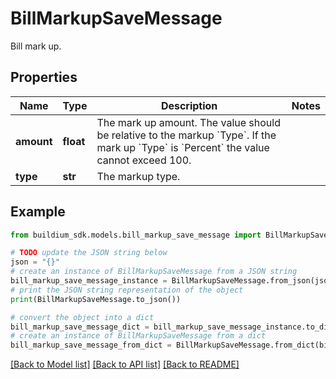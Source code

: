 # BillMarkupSaveMessage

Bill mark up.

## Properties

Name | Type | Description | Notes
------------ | ------------- | ------------- | -------------
**amount** | **float** | The mark up amount. The value should be relative to the markup &#x60;Type&#x60;. If the mark up &#x60;Type&#x60; is &#x60;Percent&#x60; the value cannot exceed 100. | 
**type** | **str** | The markup type. | 

## Example

```python
from buildium_sdk.models.bill_markup_save_message import BillMarkupSaveMessage

# TODO update the JSON string below
json = "{}"
# create an instance of BillMarkupSaveMessage from a JSON string
bill_markup_save_message_instance = BillMarkupSaveMessage.from_json(json)
# print the JSON string representation of the object
print(BillMarkupSaveMessage.to_json())

# convert the object into a dict
bill_markup_save_message_dict = bill_markup_save_message_instance.to_dict()
# create an instance of BillMarkupSaveMessage from a dict
bill_markup_save_message_from_dict = BillMarkupSaveMessage.from_dict(bill_markup_save_message_dict)
```
[[Back to Model list]](../README.md#documentation-for-models) [[Back to API list]](../README.md#documentation-for-api-endpoints) [[Back to README]](../README.md)


